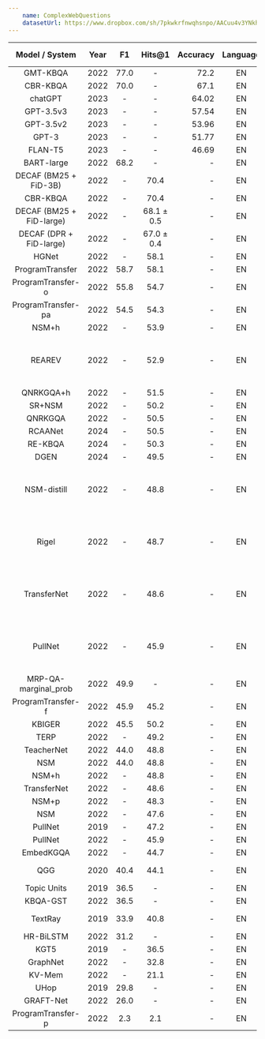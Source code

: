 ```yaml
---
    name: ComplexWebQuestions
    datasetUrl: https://www.dropbox.com/sh/7pkwkrfnwqhsnpo/AACuu4v3YNkhirzBOeeaHYala
---
```


|      Model / System      | Year |  F1  |   Hits@1   | Accuracy | Language |                                 Reported by                                 |
|:------------------------:|:----:|:----:|:----------:|----------:|:--------:|:---------------------------------------------------------------------------:|
|      GMT-KBQA            | 2022 | 77.0 |    -       |   72.2    |     EN    |    [Hu et al.](https://aclanthology.org/2022.coling-1.145.pdf)              |
|     CBR-KBQA             | 2022 | 70.0 |    -       |   67.1     |     EN    |    [Hu et al.](https://aclanthology.org/2022.coling-1.145.pdf)              |
|     chatGPT              | 2023 |   -  |    -       |   64.02     |     EN    |    [Tan et al.](https://arxiv.org/pdf/2303.07992.pdf)              |
|     GPT-3.5v3            | 2023 |   -  |    -       |   57.54     |     EN    |    [Tan et al.](https://arxiv.org/pdf/2303.07992.pdf)              |
|     GPT-3.5v2            | 2023 |   -  |    -       |   53.96     |     EN    |    [Tan et al.](https://arxiv.org/pdf/2303.07992.pdf)              |
|     GPT-3                | 2023 |   -  |    -       |   51.77     |     EN    |    [Tan et al.](https://arxiv.org/pdf/2303.07992.pdf)              |
|     FLAN-T5              | 2023 |   -  |    -       |   46.69     |     EN    |    [Tan et al.](https://arxiv.org/pdf/2303.07992.pdf)              |
|     BART-large           | 2022 | 68.2 |   -        |   -     |     EN    |    [Hu et al.](https://aclanthology.org/2022.coling-1.145.pdf)              |
|  DECAF (BM25 + FiD-3B)   | 2022 |  -   |    70.4    |    -      |   EN    |              [Yu et al.](https://arxiv.org/pdf/2210.00063.pdf)              |
|         CBR-KBQA         | 2022 |  -   |    70.4    |    -      |     EN    |              [Yu et al.](https://arxiv.org/pdf/2210.00063.pdf)              |
| DECAF (BM25 + FiD-large) | 2022 |  -   | 68.1 ± 0.5 |    -      |     EN    |              [Yu et al.](https://arxiv.org/pdf/2210.00063.pdf)              |
| DECAF (DPR + FiD-large)  | 2022 |  -   | 67.0 ± 0.4 |    -      |     EN    |              [Yu et al.](https://arxiv.org/pdf/2210.00063.pdf)              |
|          HGNet           | 2022 |  -   |    58.1    |     -     |    EN    |              [Yu et al.](https://arxiv.org/pdf/2210.00063.pdf)              |
|     ProgramTransfer      | 2022 | 58.7 |    58.1    |     -     |    EN    |        [Cao et al.](https://aclanthology.org/2022.acl-long.559.pdf)         |
|    ProgramTransfer-o     | 2022 | 55.8 |    54.7    |     -     |    EN    |        [Cao et al.](https://aclanthology.org/2022.acl-long.559.pdf)         |
|    ProgramTransfer-pa    | 2022 | 54.5 |    54.3    |     -     |    EN    |        [Cao et al.](https://aclanthology.org/2022.acl-long.559.pdf)         |
|          NSM+h           | 2022 |  -   |    53.9    |     -     |    EN    |              [Yu et al.](https://arxiv.org/pdf/2210.00063.pdf)              |
|        REAREV            | 2022 |  -   |    52.9    |     -     |    EN    | [Costas Mavromatis and George Karypis](https://arxiv.org/pdf/2210.13650.pdf) |
|        QNRKGQA+h         | 2022 |  -   |    51.5    |     -     |    EN    | [Ma et al.](https://link.springer.com/chapter/10.1007/978-3-031-10983-6_11) |
|          SR+NSM          | 2022 |  -   |    50.2    |      -    |   EN    |              [Yu et al.](https://arxiv.org/pdf/2210.00063.pdf)              |
|         QNRKGQA          | 2022 |  -   |    50.5    |      -    |   EN    | [Ma et al.](https://link.springer.com/chapter/10.1007/978-3-031-10983-6_11) |
|         RCAANet          | 2024 |  -   |    50.5    |      -    |   EN    |     [Lv et al.](https://www.researchsquare.com/article/rs-4292912/v1)       |
|         RE-KBQA          | 2024 |  -   |    50.3    |      -    |   EN    |     [Lv et al.](https://www.researchsquare.com/article/rs-4292912/v1)       |
|          DGEN            | 2024 |  -   |    49.5    |      -    |   EN    |     [Lv et al.](https://www.researchsquare.com/article/rs-4292912/v1)       |
|        NSM-distill       | 2022 |  -   |    48.8    |     -     |    EN    | [Costas Mavromatis and George Karypis](https://arxiv.org/pdf/2210.13650.pdf) |
|        Rigel             | 2022 |  -   |    48.7    |     -     |    EN    | [Costas Mavromatis and George Karypis](https://arxiv.org/pdf/2210.13650.pdf) |
|        TransferNet       | 2022 |  -   |    48.6    |     -     |    EN    | [Costas Mavromatis and George Karypis](https://arxiv.org/pdf/2210.13650.pdf) |
|        PullNet           | 2022 |  -   |    45.9    |     -     |    EN    | [Costas Mavromatis and George Karypis](https://arxiv.org/pdf/2210.13650.pdf) |
|   MRP-QA-marginal_prob   | 2022 | 49.9 |    -       |     -     |    EN    |   [Wang et al.](https://aclanthology.org/2022.naacl-main.294.pdf)            |
|    ProgramTransfer-f     | 2022 | 45.9 |    45.2    |     -     |    EN    |        [Cao et al.](https://aclanthology.org/2022.acl-long.559.pdf)         |
|          KBIGER          | 2022 | 45.5 |    50.2    |     -     |    EN    |              [Du et al.](https://arxiv.org/pdf/2209.03005.pdf)              |
|           TERP           | 2022 |  -   |    49.2    |      -    |   EN    | [Qiao et al.](https://aclanthology.org/2022.coling-1.156.pdf)  |
|        TeacherNet        | 2022 | 44.0 |    48.8    |      -    |   EN    |        [Cao et al.](https://aclanthology.org/2022.acl-long.559.pdf)         |
|           NSM            | 2022 | 44.0 |    48.8    |     -     |    EN    |              [Du et al.](https://arxiv.org/pdf/2209.03005.pdf)              |
|          NSM+h           | 2022 |  -   |    48.8    |     -     |    EN    | [Ma et al.](https://link.springer.com/chapter/10.1007/978-3-031-10983-6_11) |
|       TransferNet        | 2022 |  -   |    48.6    |     -     |    EN    |              [Du et al.](https://arxiv.org/pdf/2209.03005.pdf)              |
|          NSM+p           | 2022 |  -   |    48.3    |     -     |    EN    | [Ma et al.](https://link.springer.com/chapter/10.1007/978-3-031-10983-6_11) |
|           NSM            | 2022 |  -   |    47.6    |      -    |   EN    | [Ma et al.](https://link.springer.com/chapter/10.1007/978-3-031-10983-6_11) |
|         PullNet          | 2019 |  -   |    47.2    |      -    |   EN    |              [Yu et al.](https://arxiv.org/pdf/2210.00063.pdf)              |
|         PullNet          | 2022 |  -   |    45.9    |     -     |    EN    | [Ma et al.](https://link.springer.com/chapter/10.1007/978-3-031-10983-6_11) |
|            EmbedKGQA     | 2022 |  -   |    44.7    |     -     |    EN    | [Qiao et al.](https://aclanthology.org/2022.coling-1.156.pdf)  |
|           QGG            | 2020 | 40.4 |    44.1    |      -    |   EN    |    [Lan and Jiang et al.](https://aclanthology.org/2020.acl-main.91.pdf)    |
|       Topic Units        | 2019 | 36.5 |     -      |      -    |   EN    |        [Lan et al.](https://www.ijcai.org/proceedings/2019/0701.pdf)        |
|         KBQA-GST         | 2022 | 36.5 |    -       |     -     |    EN    |   [Wang et al.](https://aclanthology.org/2022.naacl-main.294.pdf)            |
|         TextRay          | 2019 | 33.9 |    40.8    |     -     |    EN    |      [Bhutani et al.](https://dl.acm.org/doi/10.1145/3357384.3358033)       |
|        HR-BiLSTM         | 2022 | 31.2 |    -       |     -     |    EN    |   [Wang et al.](https://aclanthology.org/2022.naacl-main.294.pdf)            |
|           KGT5           | 2019 |  -   |    36.5    |     -     |    EN    |              [Yu et al.](https://arxiv.org/pdf/2210.00063.pdf)              |
|         GraphNet         | 2022 |  -   |    32.8    |     -     |    EN    | [Ma et al.](https://link.springer.com/chapter/10.1007/978-3-031-10983-6_11) |
|          KV-Mem          | 2022 |  -   |    21.1    |      -    |   EN    | [Ma et al.](https://link.springer.com/chapter/10.1007/978-3-031-10983-6_11) |
|           UHop           | 2019 | 29.8 |     -      |      -    |   EN    |             [Chen et al.](https://arxiv.org/pdf/1904.01246.pdf)             |
|        GRAFT-Net         | 2022 | 26.0 |    -       |     -     |    EN    |   [Wang et al.](https://aclanthology.org/2022.naacl-main.294.pdf)            |
|    ProgramTransfer-p     | 2022 | 2.3  |    2.1     |      -    |   EN    |        [Cao et al.](https://aclanthology.org/2022.acl-long.559.pdf)         |
